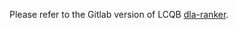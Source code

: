 Please refer to the Gitlab version of LCQB [dla-ranker](gitlab.lcqb.upmc.fr/dla-ranker/DLA-Ranker.git). 
